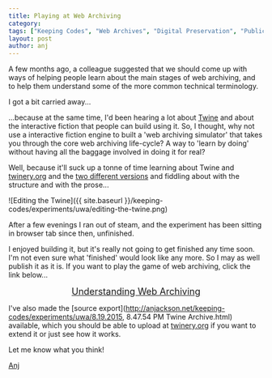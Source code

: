 ```yaml
---
title: Playing at Web Archiving
category: 
tags: ["Keeping Codes", "Web Archives", "Digital Preservation", "Publications"]
layout: post
author: anj
---
```


A few months ago, a colleague suggested that we should come up with ways of helping people learn about the main stages of web archiving, and to help them understand some of the more common technical terminology.

I got a bit carried away...

<!--break-->

...because at the same time, I'd been hearing a lot about [Twine](https://en.wikipedia.org/wiki/Twine_(software)) and about the interactive fiction that people can build using it. So, I thought, why not use a interactive fiction engine to built a 'web archiving simulator' that takes you through the core web archiving life-cycle? A way to 'learn by doing' without having all the baggage involved in doing it for real?

Well, because it'll suck up a tonne of time learning about Twine and [twinery.org](http://twinery.org/) and the [two different versions](http://twine2.neocities.org/) and fiddling about with the structure and with the prose...

![Editing the Twine]({{ site.baseurl }}/keeping-codes/experiments/uwa/editing-the-twine.png)

After a few evenings I ran out of steam, and the experiment has been sitting in browser tab since then, unfinished.

I enjoyed building it,  but it's really not going to get finished any time soon. I'm not even sure what 'finished' would look like any more. So I may as well publish it as it is. If you want to play the game of web archiving, click the link below...

<div style="text-align:center; font-size: large;">
<a href="http://anjackson.net/keeping-codes/experiments/uwa/">Understanding Web Archiving</a>
</div>

I've also made the [source export](http://anjackson.net/keeping-codes/experiments/uwa/8.19.2015, 8.47.54 PM Twine Archive.html) available, which you should be able to upload at [twinery.org](http://twinery.org/2/) if you want to extend it or just see how it works.

Let me know what you think!

[Anj](https://twitter.com/anjacks0n)

